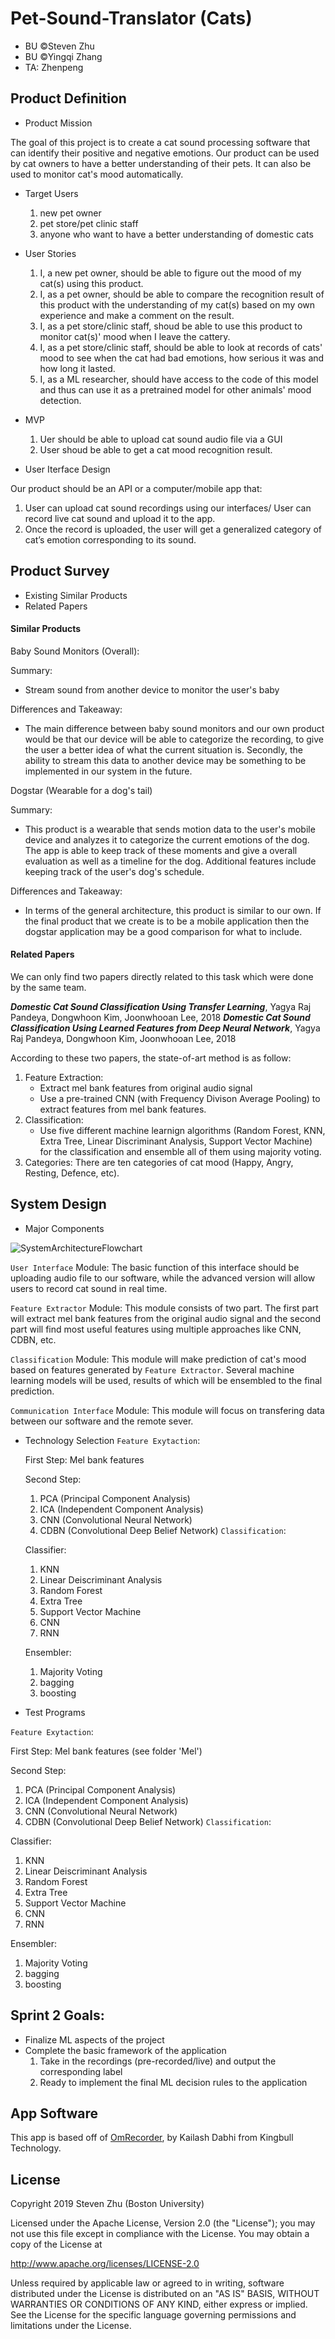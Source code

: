 # Pet-Sound-Translator (Cats)

* BU ©Steven Zhu
* BU ©Yingqi Zhang
* TA: Zhenpeng

## Product Definition
* Product Mission

The goal of this project is to create a cat sound processing software that can identify their positive and negative emotions. Our product can be used by cat owners to have a better understanding of their pets. It can also be used to monitor cat's mood automatically.
* Target Users

    1. new pet owner
    2. pet store/pet clinic staff
    3. anyone who want to have a better understanding of domestic cats
* User Stories

    1. I, a new pet owner, should be able to figure out the mood of my cat(s) using this product.
    2. I, as a pet owner, should be able to compare the recognition result of this product with the understanding of my cat(s) based on my own experience and make a comment on the result.
    3. I, as a pet store/clinic staff, shoud be able to use this product to monitor cat(s)' mood when I leave the cattery.
    4. I, as a pet store/clinic staff, should be able to look at records of cats' mood to see when the cat had bad emotions, how serious it was and how long it lasted.
    5. I, as a ML researcher, should have access to the code of this model and thus can use it as a pretrained model for other animals' mood detection.

* MVP

    1. Uer should be able to upload cat sound audio file via a GUI
    2. User shoud be able to get a cat mood recognition result.
* User Iterface Design

Our product should be an API or a computer/mobile app that:

  1. User can upload cat sound recordings using our interfaces/ User can record live cat sound and upload it to the app.
  2. Once the record is uploaded, the user will get a generalized category of cat’s emotion corresponding to its sound. 
 
 
 ## Product Survey
 * Existing Similar Products
 * Related Papers
 
 #### Similar Products
 Baby Sound Monitors (Overall):
 
 Summary: 
 
 - Stream sound from another device to monitor the user's baby
 
Differences and Takeaway: 
 
 - The main difference between baby sound monitors and our own product would be that our device will be able to categorize the recording, to give the user a better idea of what the current situation is. Secondly, the ability to stream this data to another device may be something to be implemented in our system in the future. 
    
 Dogstar (Wearable for a dog's tail)
 
Summary: 

- This product is a wearable that sends motion data to the user's mobile device and analyzes it to categorize the current emotions of the dog. The app is able to keep track of these moments and give a overall evaluation as well as a timeline for the dog. Additional features include keeping track of the user's dog's schedule.

 Differences and Takeaway: 

 - In terms of the general architecture, this product is similar to our own. If the final product that we create is to be a mobile application then the dogstar application may be a good comparison for what to include.
 
 #### Related Papers

 We can only find two papers directly related to this task which were done by the same team.
 
 ***Domestic Cat Sound Classification Using Transfer Learning***, Yagya Raj Pandeya, Dongwhoon Kim, Joonwhooan Lee, 2018
 ***Domestic Cat Sound Classification Using Learned Features from Deep Neural Network***, Yagya Raj Pandeya, Dongwhoon Kim, Joonwhooan Lee, 2018

According to these two papers, the state-of-art method is as follow:
   1. Feature Extraction:
      - Extract mel bank features from original audio signal
      - Use a pre-trained CNN (with Frequency Divison Average Pooling) to extract features from mel bank features.
   2. Classification:
      - Use five different machine learnign algorithms (Random Forest, KNN, Extra Tree, Linear Discriminant Analysis, Support Vector Machine) for the classification and ensemble all of them using majority voting.
   3. Categories: There are ten categories of cat mood (Happy, Angry, Resting, Defence, etc).

## System Design
* Major Components

![SystemArchitectureFlowchart](https://github.com/sz64/Pet-Sound-Translator/blob/Sprint1/petsoundtranslatorflowchart.png)
  
  `User Interface` Module: The basic function of this interface should be uploading audio file to our software, while the advanced version will allow users to record cat sound in real time.
  
  `Feature Extractor` Module: This module consists of two part. The first part will extract mel bank features from the original audio signal and the second part will find most useful features using multiple approaches like CNN, CDBN, etc.
  
  `Classification` Module: This module will make prediction of cat's mood based on features generated by `Feature Extractor`. Several machine learning models will be used, results of which will be ensembled to the final prediction.
  
  `Communication Interface` Module: This module will focus on transfering data between our software and the remote sever.
* Technology Selection
  `Feature Exytaction`: 
  
     First Step: Mel bank features
     
     Second Step:
     1. PCA (Principal Component Analysis)
     2. ICA (Independent Component Analysis)
     3. CNN (Convolutional Neural Network)
     4. CDBN (Convolutional Deep Belief Network)
   `Classification`:
   
     Classifier:
     1. KNN
     2. Linear Deiscriminant Analysis
     3. Random Forest
     4. Extra Tree
     5. Support Vector Machine
     6. CNN
     7. RNN
     
     Ensembler:
     1. Majority Voting
     2. bagging
     3. boosting
* Test Programs

 `Feature Exytaction`: 
  
   First Step: Mel bank features (see folder 'Mel')
     
   Second Step:
   1. PCA (Principal Component Analysis)
   2. ICA (Independent Component Analysis)
   3. CNN (Convolutional Neural Network)
   4. CDBN (Convolutional Deep Belief Network)
   `Classification`:
   
   Classifier:
   1. KNN
   2. Linear Deiscriminant Analysis
   3. Random Forest
   4. Extra Tree
   5. Support Vector Machine
   6. CNN
   7. RNN
     
   Ensembler:
   1. Majority Voting
   2. bagging
   3. boosting


## Sprint 2 Goals:
 - Finalize ML aspects of the project
 - Complete the basic framework of the application
    1. Take in the recordings (pre-recorded/live) and output the corresponding label
    2. Ready to implement the final ML decision rules to the application 

## App Software

This app is based off of [OmRecorder](https://github.com/kailash09dabhi/OmRecorder), by Kailash Dabhi from Kingbull Technology.

## License
Copyright 2019 Steven Zhu (Boston University)

Licensed under the Apache License, Version 2.0 (the "License");
you may not use this file except in compliance with the License.
You may obtain a copy of the License at

   http://www.apache.org/licenses/LICENSE-2.0

Unless required by applicable law or agreed to in writing, software
distributed under the License is distributed on an "AS IS" BASIS,
WITHOUT WARRANTIES OR CONDITIONS OF ANY KIND, either express or implied.
See the License for the specific language governing permissions and
limitations under the License.
